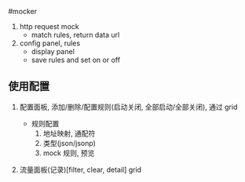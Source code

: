 #mocker

1. http request mock
   - match rules, return data url
2. config panel, rules
   - display panel
   - save rules and set on or off
   
  
## 使用配置

1. 配置面板, 添加/删除/配置规则(启动关闭, 全部启动/全部关闭), 通过 grid

    - 规则配置
      1. 地址映射, 通配符
      2. 类型(json/jsonp)
      3. mock 规则, 预览
    
    
2. 流量面板(记录)[filter, clear, detail]  grid


